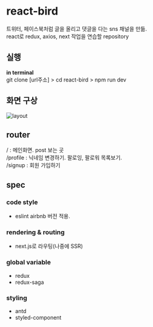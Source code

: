 # react-bird
트위터, 페이스북처럼 글을 올리고 댓글을 다는 sns 채널을 만듦.<br>
react로 redux, axios, next 작업을 연습할 repository

## 실행
__in terminal__<br>
git clone [url주소] > cd react-bird > npm run dev

## 화면 구상
![layout](https://user-images.githubusercontent.com/33299977/71651520-9e5a0a00-2d61-11ea-9d06-6116ab06ede7.jpg)

## router
/ : 메인화면. post 보는 곳<br>
/profile : 닉네임 변경하기. 팔로잉, 팔로워 목록보기.<br>
/signup : 회원 가입하기

## spec
### code style
- eslint airbnb 버전 적용.
### rendering & routing
- next.js로 라우팅(나중에 SSR)
### global variable
- redux
- redux-saga
### styling
- antd
- styled-component
